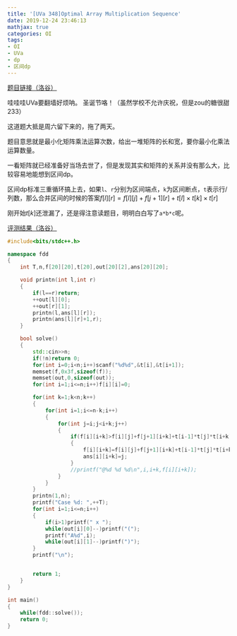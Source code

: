 ```yaml
---
title: '[UVa 348]Optimal Array Multiplication Sequence'
date: 2019-12-24 23:46:13
mathjax: true
categories: OI
tags:
- OI
- UVa
- dp
- 区间dp
---
```


[题目链接（洛谷）](https://www.luogu.com.cn/problem/UVA348)

哇哇哇UVa要翻墙好烦呐。
圣诞节咯！（虽然学校不允许庆祝，但是zou的糖很甜233）

这道题大抵是周六留下来的，拖了两天。

题目意思就是最小化矩阵乘法运算次数，给出一堆矩阵的长和宽，要你最小化乘法运算数量。

一看矩阵就已经准备好当场去世了，但是发现其实和矩阵的关系并没有那么大，比较容易地能想到区间dp。

区间dp标准三重循环搞上去，如果`l`、`r`分别为区间端点，`k`为区间断点，`t`表示行/列数，那么合并区间的时候的答案$f[l][r]=f[l][j]+f[j+1][r]+t[l] \times t[k] \times t[r]$

刚开始$t[k]$还泄漏了，还是得注意读题目，明明白白写了`a*b*c`呢。

[评测结果（洛谷）](https://www.luogu.com.cn/record/28739768)
```cpp
#include<bits/stdc++.h>

namespace fdd
{
	int T,n,f[20][20],t[20],out[20][2],ans[20][20];

	void printn(int l,int r)
	{
		if(l==r)return;
		++out[l][0];
		++out[r][1];
		printn(l,ans[l][r]);
		printn(ans[l][r]+1,r);
	}

	bool solve()
	{
		std::cin>>n;
		if(!n)return 0;
		for(int i=0;i<n;i++)scanf("%d%d",&t[i],&t[i+1]);
		memset(f,0x3f,sizeof(f));
		memset(out,0,sizeof(out));
		for(int i=1;i<=n;i++)f[i][i]=0;

		for(int k=1;k<n;k++)
		{
			for(int i=1;i<=n-k;i++)
			{
				for(int j=i;j<i+k;j++)
				{
					if(f[i][i+k]>f[i][j]+f[j+1][i+k]+t[i-1]*t[j]*t[i+k])
					{
						f[i][i+k]=f[i][j]+f[j+1][i+k]+t[i-1]*t[j]*t[i+k];
						ans[i][i+k]=j;
					}
					//printf("@%d %d %d\n",i,i+k,f[i][i+k]);
				}
			}
		}
		printn(1,n);
		printf("Case %d: ",++T);
		for(int i=1;i<=n;i++)
		{
			if(i>1)printf(" x ");
			while(out[i][0]--)printf("(");
			printf("A%d",i);
			while(out[i][1]--)printf(")");
		}
		printf("\n");


		return 1;
	}
}

int main()
{
	while(fdd::solve());
	return 0;
}
```